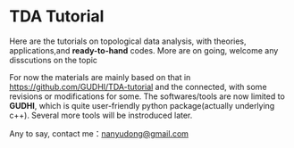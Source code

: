# TDA Tutorial
 
Here are the tutorials on topological data analysis, with theories, applications,and **ready-to-hand** codes. More are on going, welcome any disscutions on the topic  
 
For now the materials are mainly based on that in https://github.com/GUDHI/TDA-tutorial and the connected, with some revisions or modifications for some.  The softwares/tools are now limited to **GUDHI**, which is quite user-friendly python package(actually underlying c++). Several more tools will be instroduced later. 



Any to say, contact me：nanyudong@gmail.com
